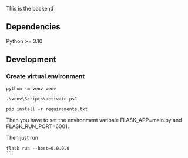 This is the backend

## Dependencies

Python >= 3.10

## Development

### Create virtual environment

```shell
python -m venv venv
```


```shell
.\venv\Scripts\activate.ps1
```

```
pip install -r requirements.txt
```

Then you have to set the environment varibale FLASK_APP=main.py and FLASK_RUN_PORT=6001.

Then just run 
````shell
flask run --host=0.0.0.0
```
